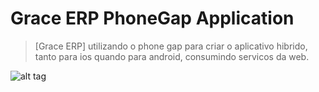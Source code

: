 # Grace ERP PhoneGap Application 

> [Grace ERP] utilizando o phone gap para criar o aplicativo hibrido, tanto para ios quando para android, consumindo servicos da web.
  
![alt tag](https://raw.githubusercontent.com/username/projectname/branch/path/to/img.png)
